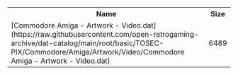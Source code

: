 <table>
<tr><th>Name</th><th>Size</th></tr>
<tr><td>[Commodore Amiga - Artwork - Video.dat](https://raw.githubusercontent.com/open-retrogaming-archive/dat-catalog/main/root/basic/TOSEC-PIX/Commodore/Amiga/Artwork/Video/Commodore Amiga - Artwork - Video.dat)</td><td>6489</td></tr>
</table>
